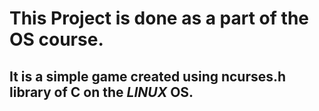 # This Project is done as a part of the OS course.
## It is a simple game created using ncurses.h library of C on the *LINUX* OS.
